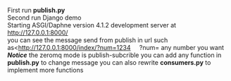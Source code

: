 First run **publish.py**<br>
Second run Django  demo <br>
Starting ASGI/Daphne version 4.1.2 development server at <http://127.0.0.1:8000/><br>
you can see the message send from publish in url such as<http://127.0.0.1:8000/index/?num=1234  &nbsp;&nbsp;&nbsp;&nbsp;?num= any number you want <br>
***Notice*** the zeromq mode is publish-subcrible you can add any function in **publish.py** to change message 
you can also rewrite **consumers.py** to implement more functions

